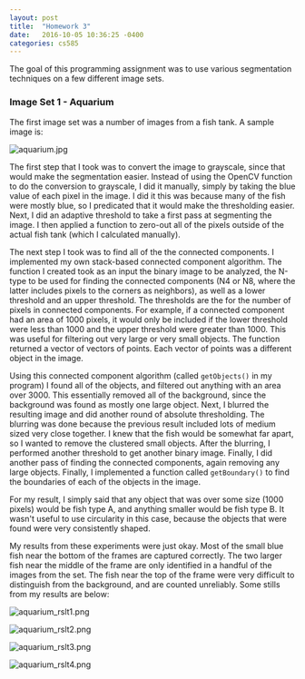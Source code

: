 ```yaml
---
layout: post
title:  "Homework 3"
date:   2016-10-05 10:36:25 -0400
categories: cs585
---
```

The goal of this programming assignment was to use various segmentation techniques on a few different image sets.

### Image Set 1 - Aquarium

The first image set was a number of images from a fish tank. A sample image is:

![aquarium.jpg](../../../../_images/cs585/hw3/aquarium.jpg)

The first step that I took was to convert the image to grayscale, since that would make the segmentation easier. Instead of using the OpenCV function to do the conversion to grayscale, I did it manually, simply by taking the blue value of each pixel in the image. I did it this was because many of the fish were mostly blue, so I predicated that it would make the thresholding easier. Next, I did an adaptive threshold to take a first pass at segmenting the image. I then applied a function to zero-out all of the pixels outside of the actual fish tank (which I calculated manually).

The next step I took was to find all of the the connected components. I implemented my own stack-based connected component algorithm. The function I created took as an input the binary image to be analyzed, the N-type to be used for finding the connected components (N4 or N8, where the latter includes pixels to the corners as neighbors), as well as a lower threshold and an upper threshold. The thresholds are the for the number of pixels in connected components. For example, if a connected component had an area of 1000 pixels, it would only be included if the lower threshold were less than 1000 and the upper threshold were greater than 1000. This was useful for filtering out very large or very small objects. The function returned a vector of vectors of points. Each vector of points was a different object in the image.

Using this connected component algorithm (called `getObjects()` in my program) I found all of the objects, and filtered out anything with an area over 3000. This essentially removed all of the background, since the background was found as mostly one large object. Next, I blurred the resulting image and did another round of absolute thresholding. The blurring was done because the previous result included lots of medium sized very close together. I knew that the fish would be somewhat far apart, so I wanted to remove the clustered small objects. After the blurring, I performed another threshold to get another binary image. Finally, I did another pass of finding the connected components, again removing any large objects. Finally, I implemented a function called `getBoundary()` to find the boundaries of each of the objects in the image.

For my result, I simply said that any object that was over some size (1000 pixels) would be fish type A, and anything smaller would be fish type B. It wasn't useful to use circularity in this case, because the objects that were found were very consistently shaped.

My results from these experiments were just okay. Most of the small blue fish near the bottom of the frames are captured correctly. The two larger fish near the middle of the frame are only identified in a handful of the images from the set. The fish near the top of the frame were very difficult to distinguish from the background, and are counted unreliably. Some stills from my results are below:

![aquarium_rslt1.png](../../../../_images/cs585/hw3/aquarium_rslt1.png)

![aquarium_rslt2.png](../../../../_images/cs585/hw3/aquarium_rslt2.png)

![aquarium_rslt3.png](../../../../_images/cs585/hw3/aquarium_rslt3.png)

![aquarium_rslt4.png](../../../../_images/cs585/hw3/aquarium_rslt4.png)
